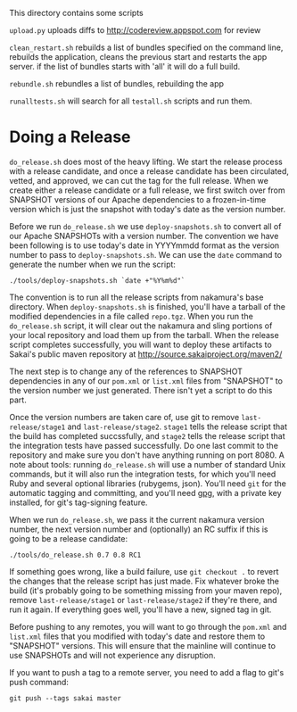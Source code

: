 This directory contains some scripts

`upload.py` uploads diffs to http://codereview.appspot.com for review

`clean_restart.sh` rebuilds a list of bundles specified on the command line, rebuilds the application, cleans the previous start and restarts the app server. if the list of bundles starts with 'all' it will do a full build.	

`rebundle.sh` rebundles a list of bundles, rebuilding the app

`runalltests.sh` will search for all `testall.sh` scripts and run them.


Doing a Release
===============
`do_release.sh` does most of the heavy lifting. We start the release process with a release candidate, and once a release candidate has been circulated, vetted, and approved, we can cut the tag for the full release. When we create either a release candidate or a full release, we first switch over from SNAPSHOT versions of our Apache dependencies to a frozen-in-time version which is just the snapshot with today's date as the version number.

Before we run `do_release.sh` we use `deploy-snapshots.sh` to convert all of our Apache SNAPSHOTs with a version number. The convention we have been following is to use today's date in YYYYmmdd format as the version number to pass to `deploy-snapshots.sh`. We can use the `date` command to generate the number when we run the script:

    ./tools/deploy-snapshots.sh `date +"%Y%m%d"`
    
The convention is to run all the release scripts from nakamura's base directory. When `deploy-snapshots.sh` is finished, you'll have a tarball of the modified dependencies in a file called `repo.tgz`. When you run the `do_release.sh` script, it will clear out the nakamura and sling portions of your local repository and load them up from the tarball. When the release script completes successfully, you will want to deploy these artifacts to Sakai's public maven repository at http://source.sakaiproject.org/maven2/
    
The next step is to change any of the references to SNAPSHOT dependencies in any of our `pom.xml` or `list.xml` files from "SNAPSHOT" to the version number we just generated. There isn't yet a script to do this part.

Once the version numbers are taken care of, use git to remove `last-release/stage1` and `last-release/stage2`. `stage1` tells the release script that the build has completed succssfully, and `stage2` tells the release script that the integration tests have passed successfully. Do one last commit to the repository and make sure you don't have anything running on port 8080. A note about tools: running `do_release.sh` will use a number of standard Unix commands, but it will also run the integration tests, for which you'll need Ruby and several optional libraries (rubygems, json). You'll need `git` for the automatic tagging and committing, and you'll need [gpg](http://www.gnupg.org/), with a private key installed, for git's tag-signing feature.

When we run `do_release.sh`, we pass it the current nakamura version number, the next version number and (optionally) an RC suffix if this is going to be a release candidate:

    ./tools/do_release.sh 0.7 0.8 RC1
    
If something goes wrong, like a build failure, use `git checkout .` to revert the changes that the release script has just made. Fix whatever broke the build (it's probably going to be something missing from your maven repo), remove `last-release/stage1` or `last-release/stage2` if they're there, and run it again. If everything goes well, you'll have a new, signed tag in git.

Before pushing to any remotes, you will want to go through the `pom.xml` and `list.xml` files that you modified with today's date and restore them to "SNAPSHOT" versions. This will ensure that the mainline will continue to use SNAPSHOTs and will not experience any disruption.

If you want to push a tag to a remote server, you need to add a flag to git's push command:

    git push --tags sakai master
